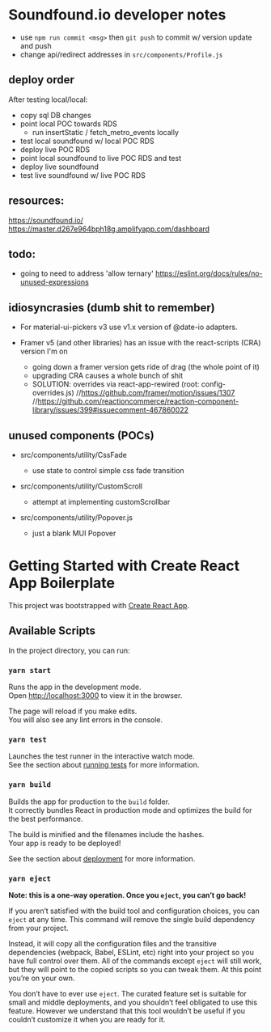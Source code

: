 # Soundfound.io developer notes

- use `npm run commit <msg>` then `git push` to commit w/ version update and push
- change api/redirect addresses in `src/components/Profile.js`

## deploy order

After testing local/local:

- copy sql DB changes
- point local POC towards RDS
    - run insertStatic / fetch_metro_events locally
- test local soundfound w/ local POC RDS
- deploy live POC RDS
- point local soundfound to live POC RDS and test
- deploy live soundfound
- test live soundfound w/ live POC RDS

## resources:
https://soundfound.io/
https://master.d267e964bph18g.amplifyapp.com/dashboard

## todo:

- going to need to address 'allow ternary'
https://eslint.org/docs/rules/no-unused-expressions

## idiosyncrasies (dumb shit to remember)

- For material-ui-pickers v3 use v1.x version of @date-io adapters.

- Framer v5 (and other libraries) has an issue with the react-scripts (CRA) version I'm on
    - going down a framer version gets ride of drag (the whole point of it)
    - upgrading CRA causes a whole bunch of shit
    - SOLUTION: overrides via react-app-rewired (root: config-overrides.js)
    //https://github.com/framer/motion/issues/1307
    //https://github.com/reactioncommerce/reaction-component-library/issues/399#issuecomment-467860022

## unused components (POCs)

- src/components/utility/CssFade
    - use state to control simple css fade transition

- src/components/utility/CustomScroll
    - attempt at implementing customScrollbar

- src/components/utility/Popover.js
    - just a blank MUI Popover 


# Getting Started with Create React App Boilerplate

This project was bootstrapped with [Create React App](https://github.com/facebook/create-react-app).

## Available Scripts

In the project directory, you can run:

### `yarn start`

Runs the app in the development mode.\
Open [http://localhost:3000](http://localhost:3000) to view it in the browser.

The page will reload if you make edits.\
You will also see any lint errors in the console.

### `yarn test`

Launches the test runner in the interactive watch mode.\
See the section about [running tests](https://facebook.github.io/create-react-app/docs/running-tests) for more information.

### `yarn build`

Builds the app for production to the `build` folder.\
It correctly bundles React in production mode and optimizes the build for the best performance.

The build is minified and the filenames include the hashes.\
Your app is ready to be deployed!

See the section about [deployment](https://facebook.github.io/create-react-app/docs/deployment) for more information.

### `yarn eject`

**Note: this is a one-way operation. Once you `eject`, you can’t go back!**

If you aren’t satisfied with the build tool and configuration choices, you can `eject` at any time. This command will remove the single build dependency from your project.

Instead, it will copy all the configuration files and the transitive dependencies (webpack, Babel, ESLint, etc) right into your project so you have full control over them. All of the commands except `eject` will still work, but they will point to the copied scripts so you can tweak them. At this point you’re on your own.

You don’t have to ever use `eject`. The curated feature set is suitable for small and middle deployments, and you shouldn’t feel obligated to use this feature. However we understand that this tool wouldn’t be useful if you couldn’t customize it when you are ready for it.
